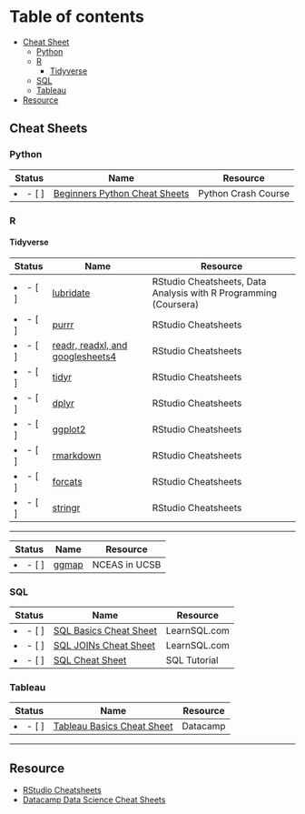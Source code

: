 # Table of contents
- [Cheat Sheet](#cheat-sheets)
  * [Python](#python)
  * [R](#r)
    + [Tidyverse](#tidyverse)
  * [SQL](#sql)
  * [Tableau](#tableau)
- [Resource](#resource)

## Cheat Sheets
### Python
| Status | Name | Resource |
| ---|---|---|
| <li>- [ ] </li> | [Beginners Python Cheat Sheets](https://github.com/lc4695/CheatSheet/blob/main/Python/Beginners%20Python%20Cheat%20Sheets.pdf) | Python Crash Course

### R
#### Tidyverse
| Status | Name | Resource |
| ---|---|---|
| <li>- [ ] </li> | [lubridate](https://github.com/lc4695/CheatSheet/blob/main/Dates%20and%20times%20with%20lubridate%20Cheat%20Sheet.pdf) | RStudio Cheatsheets, Data Analysis with R Programming (Coursera)
| <li>- [ ] </li> | [purrr](https://github.com/lc4695/CheatSheet/blob/main/Apply%20functions%20with%20purrr%20cheatsheet.pdf) | RStudio Cheatsheets
| <li>- [ ] </li> | [readr, readxl, and googlesheets4](https://github.com/lc4695/CheatSheet/blob/main/Data%20import%20with%20readr%2C%20readxl%2C%20and%20googlesheets4%20cheatsheet.pdf) | RStudio Cheatsheets
| <li>- [ ] </li> | [tidyr](https://github.com/lc4695/CheatSheet/blob/main/Data%20tidying%20with%20tidyr%20cheatsheet.pdf) | RStudio Cheatsheets
| <li>- [ ] </li> | [dplyr](https://github.com/lc4695/CheatSheet/blob/main/Data%20transformation%20with%20dplyr%20cheatsheet.pdf) | RStudio Cheatsheets
| <li>- [ ] </li> | [ggplot2](https://github.com/lc4695/CheatSheet/blob/main/Data%20visualization%20with%20ggplot2%20cheatsheet.pdf) | RStudio Cheatsheets
| <li>- [ ] </li> | [rmarkdown](https://github.com/lc4695/CheatSheet/blob/main/Dynamic%20documents%20with%20rmarkdown%20cheatsheet.pdf) | RStudio Cheatsheets
| <li>- [ ] </li> | [forcats](https://github.com/lc4695/CheatSheet/blob/main/Factors%20with%20forcats%20cheatsheet.pdf) | RStudio Cheatsheets
| <li>- [ ] </li> | [stringr](https://github.com/lc4695/CheatSheet/blob/main/String%20manipulation%20with%20stringr%20cheatsheet.pdf) | RStudio Cheatsheets


---
| Status | Name | Resource |
| ---|---|---|
| <li>- [ ] </li> | [ggmap](https://github.com/lc4695/CheatSheet/blob/main/R/ggmap%20Cheatsheet.pdf) | NCEAS in UCSB

### SQL
| Status | Name | Resource |
| ---|---|---|
| <li>- [ ] </li> | [SQL Basics Cheat Sheet](https://github.com/lc4695/CheatSheet/blob/main/SQL/SQL%20Basics%20Cheat%20Sheet.pdf) | LearnSQL.com
| <li>- [ ] </li> | [SQL JOINs Cheat Sheet](https://github.com/lc4695/CheatSheet/blob/main/SQL/SQL%20JOINs%20Cheat%20Sheet.pdf) | LearnSQL.com
| <li>- [ ] </li> | [SQL Cheat Sheet](https://github.com/lc4695/CheatSheet/blob/main/SQL/SQL%20Cheat%20Sheet.pdf) | SQL Tutorial

### Tableau
| Status | Name | Resource |
| ---|---|---|
| <li>- [ ] </li> | [Tableau Basics Cheat Sheet](https://github.com/lc4695/CheatSheet/blob/main/Tableau/Tableau%20Basics%20Cheat%20Sheet.pdf) | Datacamp

---
## Resource
- [RStudio Cheatsheets](https://www.rstudio.com/resources/cheatsheets/)  
- [Datacamp Data Science Cheat Sheets](https://www.datacamp.com/cheat-sheet)
